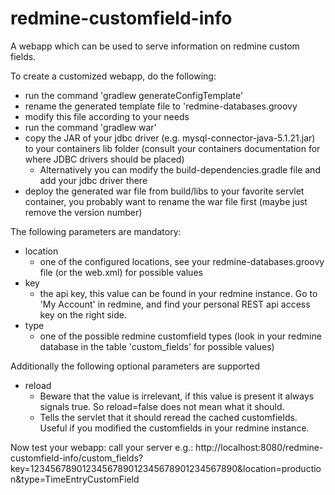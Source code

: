 redmine-customfield-info
========================

A webapp which can be used to serve information on redmine custom fields.



To create a customized webapp, do the following:
* run the command 'gradlew generateConfigTemplate'
* rename the generated template file to 'redmine-databases.groovy
* modify this file according to your needs
* run the command 'gradlew war'
* copy the JAR of your jdbc driver (e.g. mysql-connector-java-5.1.21.jar) to your containers lib folder (consult your containers documentation for where JDBC drivers should be placed)
    * Alternatively you can modify the build-dependencies.gradle file and add your jdbc driver there
* deploy the generated war file from build/libs to your favorite servlet container, you probably want to rename the war file first (maybe just remove the version number)

The following parameters are mandatory:
* location
    * one of the configured locations, see your redmine-databases.groovy file (or the web.xml) for possible values
* key
    * the api key, this value can be found in your redmine instance. Go to 'My Account' in redmine, and find your personal REST api access key on the right side.
* type
    * one of the possible redmine customfield types (look in your redmine database in the table 'custom_fields' for possible values)

Additionally the following optional parameters are supported
* reload
    * Beware that the value is irrelevant, if this value is present it always signals true. So reload=false does not mean what it should.
    * Tells the servlet that it should reread the cached customfields. Useful if you modified the customfields in your redmine instance.


Now test your webapp: 
call your server e.g.: http://localhost:8080/redmine-customfield-info/custom_fields?key=1234567890123456789012345678901234567890&location=production&type=TimeEntryCustomField
